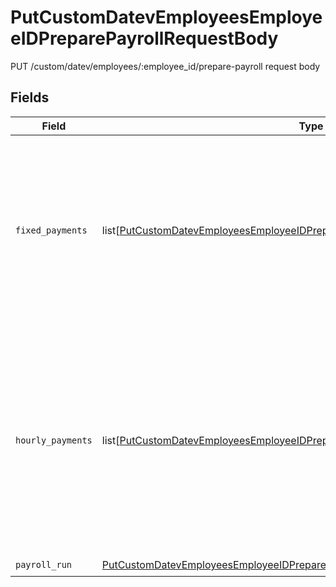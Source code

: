 # PutCustomDatevEmployeesEmployeeIDPreparePayrollRequestBody

PUT /custom/datev/employees/:employee_id/prepare-payroll request body


## Fields

| Field                                                                                                                                                                                                       | Type                                                                                                                                                                                                        | Required                                                                                                                                                                                                    | Description                                                                                                                                                                                                 |
| ----------------------------------------------------------------------------------------------------------------------------------------------------------------------------------------------------------- | ----------------------------------------------------------------------------------------------------------------------------------------------------------------------------------------------------------- | ----------------------------------------------------------------------------------------------------------------------------------------------------------------------------------------------------------- | ----------------------------------------------------------------------------------------------------------------------------------------------------------------------------------------------------------- |
| `fixed_payments`                                                                                                                                                                                            | list[[PutCustomDatevEmployeesEmployeeIDPreparePayrollRequestBodyFixedPayments](../../models/operations/putcustomdatevemployeesemployeeidpreparepayrollrequestbodyfixedpayments.md)]                         | :heavy_check_mark:                                                                                                                                                                                          | Add entries for all the fixed supplements here. For example you can write "Bonuses" (in Euros here). Unfortunately, DATEV doens't allow showing a lable for the entries.                                    |
| `hourly_payments`                                                                                                                                                                                           | list[[PutCustomDatevEmployeesEmployeeIDPreparePayrollRequestBodyHourlyPayments](../../models/operations/putcustomdatevemployeesemployeeidpreparepayrollrequestbodyhourlypayments.md)]                       | :heavy_check_mark:                                                                                                                                                                                          | Add entries for all the hourly calculated supplements here. For example you can write "Overtime" or "Work on Holidays" (in hours here). Unfortunately, DATEV doens't allow showing a lable for the entries. |
| `payroll_run`                                                                                                                                                                                               | [PutCustomDatevEmployeesEmployeeIDPreparePayrollRequestBodyPayrollRun](../../models/operations/putcustomdatevemployeesemployeeidpreparepayrollrequestbodypayrollrun.md)                                     | :heavy_check_mark:                                                                                                                                                                                          | N/A                                                                                                                                                                                                         |
